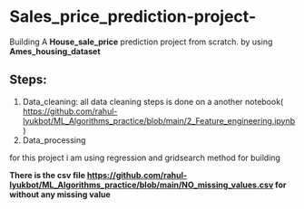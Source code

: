 # Sales_price_prediction-project-

Building A **House_sale_price** prediction project from scratch. by using **Ames_housing_dataset**

## Steps:
   1. Data_cleaning:
     all data cleaning steps is done on a another notebook( https://github.com/rahul-lyukbot/ML_Algorithms_practice/blob/main/2_Feature_engineering.ipynb )
   2. Data_processing
        
for this project i am using regression and gridsearch method for building


**There is the csv file https://github.com/rahul-lyukbot/ML_Algorithms_practice/blob/main/NO_missing_values.csv for without any missing value**
